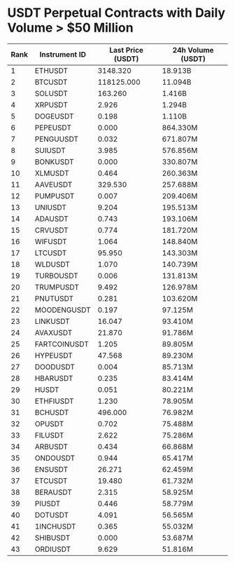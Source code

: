 # USDT Perpetual Contracts with Daily Volume > $50 Million

| Rank | Instrument ID | Last Price (USDT) | 24h Volume (USDT) |
|------|---------------|-------------------|-------------------|
| 1 | ETHUSDT | 3148.320 | 18.913B |
| 2 | BTCUSDT | 118125.000 | 11.094B |
| 3 | SOLUSDT | 163.260 | 1.416B |
| 4 | XRPUSDT | 2.926 | 1.294B |
| 5 | DOGEUSDT | 0.198 | 1.110B |
| 6 | PEPEUSDT | 0.000 | 864.330M |
| 7 | PENGUUSDT | 0.032 | 671.807M |
| 8 | SUIUSDT | 3.985 | 576.856M |
| 9 | BONKUSDT | 0.000 | 330.807M |
| 10 | XLMUSDT | 0.464 | 260.363M |
| 11 | AAVEUSDT | 329.530 | 257.688M |
| 12 | PUMPUSDT | 0.007 | 209.406M |
| 13 | UNIUSDT | 9.204 | 195.513M |
| 14 | ADAUSDT | 0.743 | 193.106M |
| 15 | CRVUSDT | 0.774 | 181.720M |
| 16 | WIFUSDT | 1.064 | 148.840M |
| 17 | LTCUSDT | 95.950 | 143.303M |
| 18 | WLDUSDT | 1.070 | 140.739M |
| 19 | TURBOUSDT | 0.006 | 131.813M |
| 20 | TRUMPUSDT | 9.492 | 126.978M |
| 21 | PNUTUSDT | 0.281 | 103.620M |
| 22 | MOODENGUSDT | 0.197 | 97.125M |
| 23 | LINKUSDT | 16.047 | 93.410M |
| 24 | AVAXUSDT | 21.870 | 91.786M |
| 25 | FARTCOINUSDT | 1.205 | 89.805M |
| 26 | HYPEUSDT | 47.568 | 89.230M |
| 27 | DOODUSDT | 0.004 | 85.713M |
| 28 | HBARUSDT | 0.235 | 83.414M |
| 29 | HUSDT | 0.051 | 80.221M |
| 30 | ETHFIUSDT | 1.230 | 78.905M |
| 31 | BCHUSDT | 496.000 | 76.982M |
| 32 | OPUSDT | 0.702 | 75.488M |
| 33 | FILUSDT | 2.622 | 75.286M |
| 34 | ARBUSDT | 0.434 | 66.868M |
| 35 | ONDOUSDT | 0.944 | 65.417M |
| 36 | ENSUSDT | 26.271 | 62.459M |
| 37 | ETCUSDT | 19.480 | 61.732M |
| 38 | BERAUSDT | 2.315 | 58.925M |
| 39 | PIUSDT | 0.446 | 58.779M |
| 40 | DOTUSDT | 4.091 | 56.565M |
| 41 | 1INCHUSDT | 0.365 | 55.032M |
| 42 | SHIBUSDT | 0.000 | 53.687M |
| 43 | ORDIUSDT | 9.629 | 51.816M |
